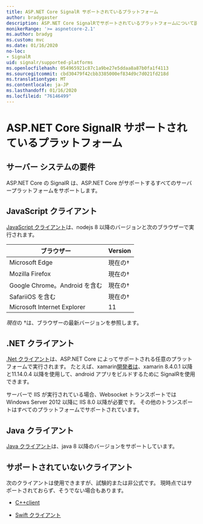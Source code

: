 ```yaml
---
title: ASP.NET Core SignalR サポートされているプラットフォーム
author: bradygaster
description: ASP.NET Core SignalRでサポートされているプラットフォームについて説明します。
monikerRange: '>= aspnetcore-2.1'
ms.author: bradyg
ms.custom: mvc
ms.date: 01/16/2020
no-loc:
- SignalR
uid: signalr/supported-platforms
ms.openlocfilehash: 054965921c87c1a9be27e5ddaa8a87b0fa1f4113
ms.sourcegitcommit: cbd30479f42cbb3385000ef834d9c7d021fd218d
ms.translationtype: MT
ms.contentlocale: ja-JP
ms.lasthandoff: 01/16/2020
ms.locfileid: "76146499"
---
```

# <a name="aspnet-core-opno-locsignalr-supported-platforms"></a>ASP.NET Core SignalR サポートされているプラットフォーム

## <a name="server-system-requirements"></a>サーバー システムの要件

ASP.NET Core の SignalR は、ASP.NET Core がサポートするすべてのサーバープラットフォームをサポートします。

## <a name="javascript-client"></a>JavaScript クライアント

[JavaScript クライアント](xref:signalr/javascript-client)は、nodejs 8 以降のバージョンと次のブラウザーで実行されます。

| ブラウザー                         | Version         |
| ------------------------------- | --------------- |
| Microsoft Edge                  | 現在の&dagger; |
| Mozilla Firefox                 | 現在の&dagger; |
| Google Chrome。Android を含む | 現在の&dagger; |
| SafariiOS を含む            | 現在の&dagger; |
| Microsoft Internet Explorer     | 11              |

*現在*の &dagger;は、ブラウザーの最新バージョンを参照します。

## <a name="net-client"></a>.NET クライアント

[.Net クライアント](xref:signalr/dotnet-client)は、ASP.NET Core によってサポートされる任意のプラットフォームで実行されます。 たとえば、xamarin[開発者は](https://github.com/aspnet/Announcements/issues/305)、xamarin 8.4.0.1 以降と11.14.0.4 以降を使用して、android アプリをビルドするために SignalRを使用できます。

サーバーで IIS が実行されている場合、Websocket トランスポートでは Windows Server 2012 以降に IIS 8.0 以降が必要です。 その他のトランスポートはすべてのプラットフォームでサポートされています。

## <a name="java-client"></a>Java クライアント

[Java クライアント](xref:signalr/java-client)は、java 8 以降のバージョンをサポートしています。

## <a name="unsupported-clients"></a>サポートされていないクライアント

次のクライアントは使用できますが、試験的または非公式です。 現時点ではサポートされておらず、そうでない場合もあります。

* [C++client](https://github.com/aspnet/SignalR-Client-Cpp)

* [Swift クライアント](https://github.com/moozzyk/SignalR-Client-Swift)
